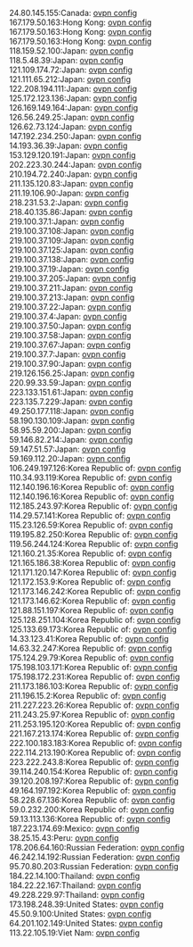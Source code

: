 24.80.145.155:Canada: [ovpn config](vpn/24_80_145_155.ovpn)  
167.179.50.163:Hong Kong: [ovpn config](vpn/167_179_50_163.ovpn)  
167.179.50.163:Hong Kong: [ovpn config](vpn/167_179_50_163.ovpn)  
167.179.50.163:Hong Kong: [ovpn config](vpn/167_179_50_163.ovpn)  
118.159.52.100:Japan: [ovpn config](vpn/118_159_52_100.ovpn)  
118.5.48.39:Japan: [ovpn config](vpn/118_5_48_39.ovpn)  
121.109.174.72:Japan: [ovpn config](vpn/121_109_174_72.ovpn)  
121.111.65.212:Japan: [ovpn config](vpn/121_111_65_212.ovpn)  
122.208.194.111:Japan: [ovpn config](vpn/122_208_194_111.ovpn)  
125.172.123.136:Japan: [ovpn config](vpn/125_172_123_136.ovpn)  
126.169.149.164:Japan: [ovpn config](vpn/126_169_149_164.ovpn)  
126.56.249.25:Japan: [ovpn config](vpn/126_56_249_25.ovpn)  
126.62.73.124:Japan: [ovpn config](vpn/126_62_73_124.ovpn)  
147.192.234.250:Japan: [ovpn config](vpn/147_192_234_250.ovpn)  
14.193.36.39:Japan: [ovpn config](vpn/14_193_36_39.ovpn)  
153.129.120.191:Japan: [ovpn config](vpn/153_129_120_191.ovpn)  
202.223.30.244:Japan: [ovpn config](vpn/202_223_30_244.ovpn)  
210.194.72.240:Japan: [ovpn config](vpn/210_194_72_240.ovpn)  
211.135.120.83:Japan: [ovpn config](vpn/211_135_120_83.ovpn)  
211.19.106.90:Japan: [ovpn config](vpn/211_19_106_90.ovpn)  
218.231.53.2:Japan: [ovpn config](vpn/218_231_53_2.ovpn)  
218.40.135.86:Japan: [ovpn config](vpn/218_40_135_86.ovpn)  
219.100.37.1:Japan: [ovpn config](vpn/219_100_37_1.ovpn)  
219.100.37.108:Japan: [ovpn config](vpn/219_100_37_108.ovpn)  
219.100.37.109:Japan: [ovpn config](vpn/219_100_37_109.ovpn)  
219.100.37.125:Japan: [ovpn config](vpn/219_100_37_125.ovpn)  
219.100.37.138:Japan: [ovpn config](vpn/219_100_37_138.ovpn)  
219.100.37.19:Japan: [ovpn config](vpn/219_100_37_19.ovpn)  
219.100.37.205:Japan: [ovpn config](vpn/219_100_37_205.ovpn)  
219.100.37.211:Japan: [ovpn config](vpn/219_100_37_211.ovpn)  
219.100.37.213:Japan: [ovpn config](vpn/219_100_37_213.ovpn)  
219.100.37.22:Japan: [ovpn config](vpn/219_100_37_22.ovpn)  
219.100.37.4:Japan: [ovpn config](vpn/219_100_37_4.ovpn)  
219.100.37.50:Japan: [ovpn config](vpn/219_100_37_50.ovpn)  
219.100.37.58:Japan: [ovpn config](vpn/219_100_37_58.ovpn)  
219.100.37.67:Japan: [ovpn config](vpn/219_100_37_67.ovpn)  
219.100.37.7:Japan: [ovpn config](vpn/219_100_37_7.ovpn)  
219.100.37.90:Japan: [ovpn config](vpn/219_100_37_90.ovpn)  
219.126.156.25:Japan: [ovpn config](vpn/219_126_156_25.ovpn)  
220.99.33.59:Japan: [ovpn config](vpn/220_99_33_59.ovpn)  
223.133.151.61:Japan: [ovpn config](vpn/223_133_151_61.ovpn)  
223.135.7.229:Japan: [ovpn config](vpn/223_135_7_229.ovpn)  
49.250.177.118:Japan: [ovpn config](vpn/49_250_177_118.ovpn)  
58.190.130.109:Japan: [ovpn config](vpn/58_190_130_109.ovpn)  
58.95.59.200:Japan: [ovpn config](vpn/58_95_59_200.ovpn)  
59.146.82.214:Japan: [ovpn config](vpn/59_146_82_214.ovpn)  
59.147.51.57:Japan: [ovpn config](vpn/59_147_51_57.ovpn)  
59.169.112.20:Japan: [ovpn config](vpn/59_169_112_20.ovpn)  
106.249.197.126:Korea Republic of: [ovpn config](vpn/106_249_197_126.ovpn)  
110.34.93.119:Korea Republic of: [ovpn config](vpn/110_34_93_119.ovpn)  
112.140.196.16:Korea Republic of: [ovpn config](vpn/112_140_196_16.ovpn)  
112.140.196.16:Korea Republic of: [ovpn config](vpn/112_140_196_16.ovpn)  
112.185.243.97:Korea Republic of: [ovpn config](vpn/112_185_243_97.ovpn)  
114.29.57.141:Korea Republic of: [ovpn config](vpn/114_29_57_141.ovpn)  
115.23.126.59:Korea Republic of: [ovpn config](vpn/115_23_126_59.ovpn)  
119.195.82.250:Korea Republic of: [ovpn config](vpn/119_195_82_250.ovpn)  
119.56.244.124:Korea Republic of: [ovpn config](vpn/119_56_244_124.ovpn)  
121.160.21.35:Korea Republic of: [ovpn config](vpn/121_160_21_35.ovpn)  
121.165.186.38:Korea Republic of: [ovpn config](vpn/121_165_186_38.ovpn)  
121.171.120.147:Korea Republic of: [ovpn config](vpn/121_171_120_147.ovpn)  
121.172.153.9:Korea Republic of: [ovpn config](vpn/121_172_153_9.ovpn)  
121.173.146.242:Korea Republic of: [ovpn config](vpn/121_173_146_242.ovpn)  
121.173.146.62:Korea Republic of: [ovpn config](vpn/121_173_146_62.ovpn)  
121.88.151.197:Korea Republic of: [ovpn config](vpn/121_88_151_197.ovpn)  
125.128.251.104:Korea Republic of: [ovpn config](vpn/125_128_251_104.ovpn)  
125.133.69.173:Korea Republic of: [ovpn config](vpn/125_133_69_173.ovpn)  
14.33.123.41:Korea Republic of: [ovpn config](vpn/14_33_123_41.ovpn)  
14.63.32.247:Korea Republic of: [ovpn config](vpn/14_63_32_247.ovpn)  
175.124.29.79:Korea Republic of: [ovpn config](vpn/175_124_29_79.ovpn)  
175.198.103.171:Korea Republic of: [ovpn config](vpn/175_198_103_171.ovpn)  
175.198.172.231:Korea Republic of: [ovpn config](vpn/175_198_172_231.ovpn)  
211.173.186.103:Korea Republic of: [ovpn config](vpn/211_173_186_103.ovpn)  
211.196.15.2:Korea Republic of: [ovpn config](vpn/211_196_15_2.ovpn)  
211.227.223.26:Korea Republic of: [ovpn config](vpn/211_227_223_26.ovpn)  
211.243.25.97:Korea Republic of: [ovpn config](vpn/211_243_25_97.ovpn)  
211.253.195.120:Korea Republic of: [ovpn config](vpn/211_253_195_120.ovpn)  
221.167.213.174:Korea Republic of: [ovpn config](vpn/221_167_213_174.ovpn)  
222.100.183.183:Korea Republic of: [ovpn config](vpn/222_100_183_183.ovpn)  
222.114.213.190:Korea Republic of: [ovpn config](vpn/222_114_213_190.ovpn)  
223.222.243.8:Korea Republic of: [ovpn config](vpn/223_222_243_8.ovpn)  
39.114.240.154:Korea Republic of: [ovpn config](vpn/39_114_240_154.ovpn)  
39.120.208.197:Korea Republic of: [ovpn config](vpn/39_120_208_197.ovpn)  
49.164.197.192:Korea Republic of: [ovpn config](vpn/49_164_197_192.ovpn)  
58.228.67.136:Korea Republic of: [ovpn config](vpn/58_228_67_136.ovpn)  
59.0.232.200:Korea Republic of: [ovpn config](vpn/59_0_232_200.ovpn)  
59.13.113.136:Korea Republic of: [ovpn config](vpn/59_13_113_136.ovpn)  
187.223.174.69:Mexico: [ovpn config](vpn/187_223_174_69.ovpn)  
38.25.15.43:Peru: [ovpn config](vpn/38_25_15_43.ovpn)  
178.206.64.160:Russian Federation: [ovpn config](vpn/178_206_64_160.ovpn)  
46.242.14.192:Russian Federation: [ovpn config](vpn/46_242_14_192.ovpn)  
95.70.80.203:Russian Federation: [ovpn config](vpn/95_70_80_203.ovpn)  
184.22.14.100:Thailand: [ovpn config](vpn/184_22_14_100.ovpn)  
184.22.22.167:Thailand: [ovpn config](vpn/184_22_22_167.ovpn)  
49.228.229.97:Thailand: [ovpn config](vpn/49_228_229_97.ovpn)  
173.198.248.39:United States: [ovpn config](vpn/173_198_248_39.ovpn)  
45.50.9.100:United States: [ovpn config](vpn/45_50_9_100.ovpn)  
64.201.102.149:United States: [ovpn config](vpn/64_201_102_149.ovpn)  
113.22.105.19:Viet Nam: [ovpn config](vpn/113_22_105_19.ovpn)  
